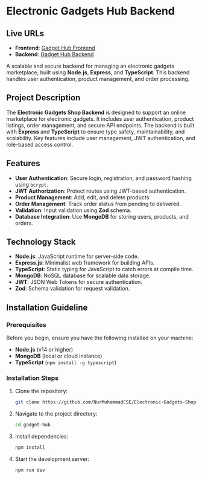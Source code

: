 # Electronic Gadgets Hub Backend

## Live URLs

- **Frontend**: [Gadget Hub Frontend](https://electronic-gadgets-shop-frontend.vercel.app/)
- **Backend**: [Gadget Hub Backend](https://electronic-gadgets-shop-backend.vercel.app/)

A scalable and secure backend for managing an electronic gadgets marketplace, built using **Node.js**, **Express**, and **TypeScript**. This backend handles user authentication, product management, and order processing.

## Project Description

The **Electronic Gadgets Shop Backend** is designed to support an online marketplace for electronic gadgets. It includes user authentication, product listings, order management, and secure API endpoints. The backend is built with **Express** and **TypeScript** to ensure type safety, maintainability, and scalability. Key features include user management, JWT authentication, and role-based access control.

## Features

- **User Authentication**: Secure login, registration, and password hashing using `bcrypt`.
- **JWT Authorization**: Protect routes using JWT-based authentication.
- **Product Management**: Add, edit, and delete products.
- **Order Management**: Track order status from pending to delivered.
- **Validation**: Input validation using **Zod** schema.
- **Database Integration**: Use **MongoDB** for storing users, products, and orders.

## Technology Stack

- **Node.js**: JavaScript runtime for server-side code.
- **Express.js**: Minimalist web framework for building APIs.
- **TypeScript**: Static typing for JavaScript to catch errors at compile time.
- **MongoDB**: NoSQL database for scalable data storage.
- **JWT**: JSON Web Tokens for secure authentication.
- **Zod**: Schema validation for request validation.

## Installation Guideline

### Prerequisites

Before you begin, ensure you have the following installed on your machine:

- **Node.js** (v14 or higher)
- **MongoDB** (local or cloud instance)
- **TypeScript** (`npm install -g typescript`)

### Installation Steps

1. Clone the repository:
    ```bash
    git clone https://github.com/NurMuhammadCSE/Electronic-Gadgets-Shop-Backend.git
    ```
2. Navigate to the project directory:
    ```bash
    cd gadget-hub
    ```
3. Install dependencies:
    ```bash
    npm install
    ```
4. Start the development server:
    ```bash
    npm run dev
    ```